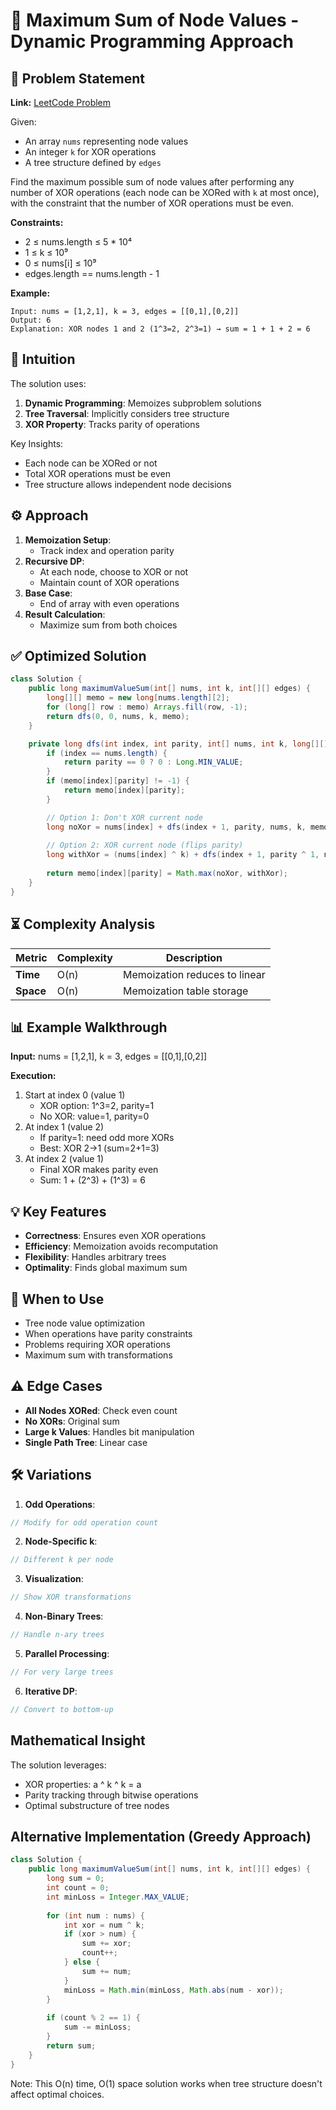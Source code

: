 # 🌳 Maximum Sum of Node Values - Dynamic Programming Approach

## 📜 Problem Statement
**Link:** [LeetCode Problem](https://leetcode.com/problems/find-the-maximum-sum-of-node-values/description/)

Given:
- An array `nums` representing node values
- An integer `k` for XOR operations
- A tree structure defined by `edges`

Find the maximum possible sum of node values after performing any number of XOR operations (each node can be XORed with `k` at most once), with the constraint that the number of XOR operations must be even.

**Constraints:**
- 2 ≤ nums.length ≤ 5 * 10⁴
- 1 ≤ k ≤ 10⁹
- 0 ≤ nums[i] ≤ 10⁹
- edges.length == nums.length - 1

**Example:**
```text
Input: nums = [1,2,1], k = 3, edges = [[0,1],[0,2]]
Output: 6
Explanation: XOR nodes 1 and 2 (1^3=2, 2^3=1) → sum = 1 + 1 + 2 = 6
```

## 🧠 Intuition
The solution uses:
1. **Dynamic Programming**: Memoizes subproblem solutions
2. **Tree Traversal**: Implicitly considers tree structure
3. **XOR Property**: Tracks parity of operations

Key Insights:
- Each node can be XORed or not
- Total XOR operations must be even
- Tree structure allows independent node decisions

## ⚙️ Approach
1. **Memoization Setup**:
   - Track index and operation parity
2. **Recursive DP**:
   - At each node, choose to XOR or not
   - Maintain count of XOR operations
3. **Base Case**:
   - End of array with even operations
4. **Result Calculation**:
   - Maximize sum from both choices

## ✅ Optimized Solution
```java
class Solution {
    public long maximumValueSum(int[] nums, int k, int[][] edges) {
        long[][] memo = new long[nums.length][2];
        for (long[] row : memo) Arrays.fill(row, -1);
        return dfs(0, 0, nums, k, memo);
    }

    private long dfs(int index, int parity, int[] nums, int k, long[][] memo) {
        if (index == nums.length) {
            return parity == 0 ? 0 : Long.MIN_VALUE;
        }
        if (memo[index][parity] != -1) {
            return memo[index][parity];
        }

        // Option 1: Don't XOR current node
        long noXor = nums[index] + dfs(index + 1, parity, nums, k, memo);
        
        // Option 2: XOR current node (flips parity)
        long withXor = (nums[index] ^ k) + dfs(index + 1, parity ^ 1, nums, k, memo);
        
        return memo[index][parity] = Math.max(noXor, withXor);
    }
}
```

## ⏳ Complexity Analysis
| Metric          | Complexity | Description |
|-----------------|------------|-------------|
| **Time**        | O(n)       | Memoization reduces to linear |
| **Space**       | O(n)       | Memoization table storage |

## 📊 Example Walkthrough
**Input:** nums = [1,2,1], k = 3, edges = [[0,1],[0,2]]

**Execution:**
1. Start at index 0 (value 1)
   - XOR option: 1^3=2, parity=1
   - No XOR: value=1, parity=0
2. At index 1 (value 2)
   - If parity=1: need odd more XORs
   - Best: XOR 2→1 (sum=2+1=3)
3. At index 2 (value 1)
   - Final XOR makes parity even
   - Sum: 1 + (2^3) + (1^3) = 6

## 💡 Key Features
- **Correctness**: Ensures even XOR operations
- **Efficiency**: Memoization avoids recomputation
- **Flexibility**: Handles arbitrary trees
- **Optimality**: Finds global maximum sum

## 🚀 When to Use
- Tree node value optimization
- When operations have parity constraints
- Problems requiring XOR operations
- Maximum sum with transformations

## ⚠️ Edge Cases
- **All Nodes XORed**: Check even count
- **No XORs**: Original sum
- **Large k Values**: Handles bit manipulation
- **Single Path Tree**: Linear case

## 🛠 Variations
1. **Odd Operations**:
```java
// Modify for odd operation count
```

2. **Node-Specific k**:
```java
// Different k per node
```

3. **Visualization**:
```java
// Show XOR transformations
```

4. **Non-Binary Trees**:
```java
// Handle n-ary trees
```

5. **Parallel Processing**:
```java
// For very large trees
```

6. **Iterative DP**:
```java
// Convert to bottom-up
```

## Mathematical Insight
The solution leverages:
- XOR properties: a ^ k ^ k = a
- Parity tracking through bitwise operations
- Optimal substructure of tree nodes

## Alternative Implementation (Greedy Approach)
```java
class Solution {
    public long maximumValueSum(int[] nums, int k, int[][] edges) {
        long sum = 0;
        int count = 0;
        int minLoss = Integer.MAX_VALUE;
        
        for (int num : nums) {
            int xor = num ^ k;
            if (xor > num) {
                sum += xor;
                count++;
            } else {
                sum += num;
            }
            minLoss = Math.min(minLoss, Math.abs(num - xor));
        }
        
        if (count % 2 == 1) {
            sum -= minLoss;
        }
        return sum;
    }
}
```
Note: This O(n) time, O(1) space solution works when tree structure doesn't affect optimal choices.